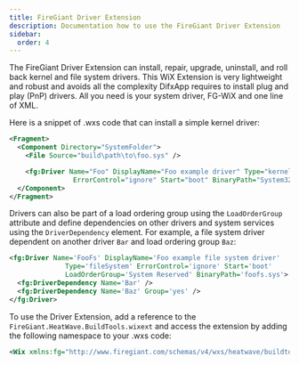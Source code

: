 ```yaml
---
title: FireGiant Driver Extension
description: Documentation how to use the FireGiant Driver Extension
sidebar:
  order: 4
---
```


The FireGiant Driver Extension can install, repair, upgrade, uninstall, and roll back kernel and file system drivers.
This WiX Extension is very lightweight and robust and avoids all the complexity DifxApp requires to install plug and play (PnP) drivers. All you need is your system driver, FG-WiX and one line of XML.

Here is a snippet of .wxs code that can install a simple kernel driver:

```xml title=FooDriver.wxs
<Fragment>
  <Component Directory="SystemFolder">
    <File Source="build\path\to\foo.sys" />

    <fg:Driver Name="Foo" DisplayName="Foo example driver" Type="kernel"
                ErrorControl="ignore" Start="boot" BinaryPath="System32\foo.sys" />
  </Component>
</Fragment>
```

Drivers can also be part of a load ordering group using the `LoadOrderGroup` attribute and define dependencies on other drivers
and system services using the `DriverDependency` element. For example, a file system driver dependent on another driver `Bar` and
load ordering group `Baz`:

```xml title=FooDriver.wxs
<fg:Driver Name='FooFs' DisplayName='Foo example file system driver'
              Type='fileSystem' ErrorControl='ignore' Start='boot'
              LoadOrderGroup='System Reserved' BinaryPath='foofs.sys'>
  <fg:DriverDependency Name='Bar' />
  <fg:DriverDependency Name='Baz' Group='yes' />
</fg:Driver>
```

To use the Driver Extension, add a reference to the `FireGiant.HeatWave.BuildTools.wixext` and access the extension
by adding the following namespace to your .wxs code:

```xml title=FooDriver.wxs
<Wix xmlns:fg="http://www.firegiant.com/schemas/v4/wxs/heatwave/buildtools">
```
